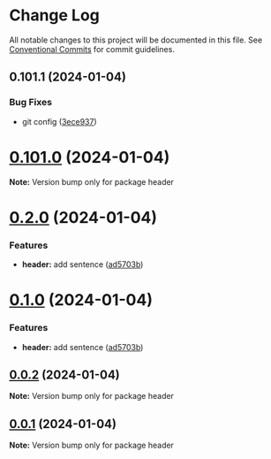 # Change Log

All notable changes to this project will be documented in this file.
See [Conventional Commits](https://conventionalcommits.org) for commit guidelines.

## 0.101.1 (2024-01-04)


### Bug Fixes

* git config ([3ece937](https://github.com/asilas-soap/lerna-started-example/commit/3ece93758c03150d5d8f9446ea66734aec8e548f))





# [0.101.0](https://github.com/asilas-soap/lerna-started-example/compare/v0.2.1...v0.101.0) (2024-01-04)

**Note:** Version bump only for package header





# [0.2.0](https://github.com/asilas-soap/lerna-started-example/compare/v0.0.2...v0.2.0) (2024-01-04)


### Features

* **header:** add sentence ([ad5703b](https://github.com/asilas-soap/lerna-started-example/commit/ad5703b624faff7835021df75340c7caefd6a1d5))





# [0.1.0](https://github.com/asilas-soap/lerna-started-example/compare/v0.0.2...v0.1.0) (2024-01-04)


### Features

* **header:** add sentence ([ad5703b](https://github.com/asilas-soap/lerna-started-example/commit/ad5703b624faff7835021df75340c7caefd6a1d5))





## [0.0.2](https://github.com/asilas-soap/lerna-started-example/compare/v0.0.1...v0.0.2) (2024-01-04)

**Note:** Version bump only for package header





## [0.0.1](https://github.com/asilas-soap/lerna-started-example/compare/v0.4.8...v0.0.1) (2024-01-04)

**Note:** Version bump only for package header
